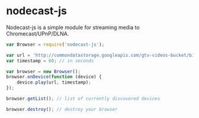nodecast-js
===========

Nodecast-js is a simple module for streaming media to Chromecast/UPnP/DLNA.

```javascript
var Browser = require('nodecast-js');

var url = 'http://commondatastorage.googleapis.com/gtv-videos-bucket/big_buck_bunny_1080p.mp4';
var timestamp = 60; // in seconds

var browser = new Browser();
browser.onDevice(function (device) {
    device.play(url, timestamp);
});

browser.getList(); // list of currently discovered devices

browser.destroy(); // destroy your browser
```